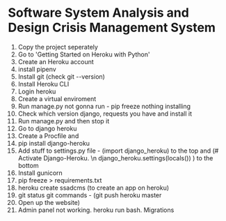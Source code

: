 # Software System Analysis and Design Crisis Management System

1. Copy the project seperately
2. Go to 'Getting Started on Heroku with Python'
3. Create an Heroku account
4. install pipenv
5. Install git (check git --version)
6. Install Heroku CLI
7. Login heroku
8. Create a virtual enviroment
9. Run manage.py not gonna run - pip freeze nothing installing
10. Check which version django, requests you have and install it
11. Run manage.py and then stop it
12. Go to django heroku
13. Create a Procfile and 
14. pip install django-heroku
15. Add stuff to settings.py file - (import django_heroku) to the top and (# Activate Django-Heroku. \n django_heroku.settings(locals()) ) to the bottom
16. Install gunicorn 
17. pip freeze > requirements.txt
18. heroku create ssadcms (to create an app on heroku)
19. git status git commands - (git push heroku master
20. Open up the website)
21. Admin panel not working. heroku run bash. Migrations